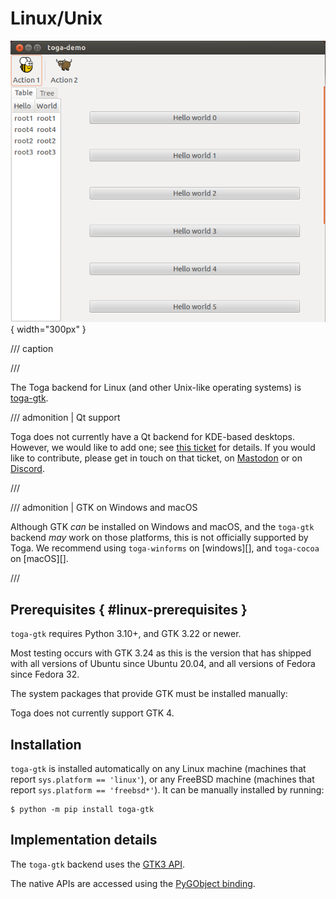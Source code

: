 # Linux/Unix

![image](../images/gtk.png){ width="300px" }

/// caption

///

<!-- TODO: Update alt text -->

The Toga backend for Linux (and other Unix-like operating systems) is [toga-gtk](https://github.com/beeware/toga/tree/main/gtk).

/// admonition | Qt support

Toga does not currently have a Qt backend for KDE-based desktops. However, we would like to add one; see [this ticket](https://github.com/beeware/toga/issues/1142) for details. If you would like to contribute, please get in touch on that ticket, on [Mastodon](https://fosstodon.org/@beeware) or on [Discord](https://beeware.org/bee/chat/).

///

/// admonition | GTK on Windows and macOS

Although GTK *can* be installed on Windows and macOS, and the `toga-gtk` backend *may* work on those platforms, this is not officially supported by Toga. We recommend using `toga-winforms` on [windows][], and `toga-cocoa` on [macOS][].

///

## Prerequisites  { #linux-prerequisites }

`toga-gtk` requires Python 3.10+, and GTK 3.22 or newer.

Most testing occurs with GTK 3.24 as this is the version that has shipped with all versions of Ubuntu since Ubuntu 20.04, and all versions of Fedora since Fedora 32.

The system packages that provide GTK must be installed manually:

Toga does not currently support GTK 4.

## Installation

`toga-gtk` is installed automatically on any Linux machine (machines that report `sys.platform == 'linux'`), or any FreeBSD machine (machines that report `sys.platform == 'freebsd*'`). It can be manually installed by running:

```console
$ python -m pip install toga-gtk
```

## Implementation details

The `toga-gtk` backend uses the [GTK3 API](https://docs.gtk.org/gtk3/).

The native APIs are accessed using the [PyGObject binding](https://pygobject.readthedocs.io).
